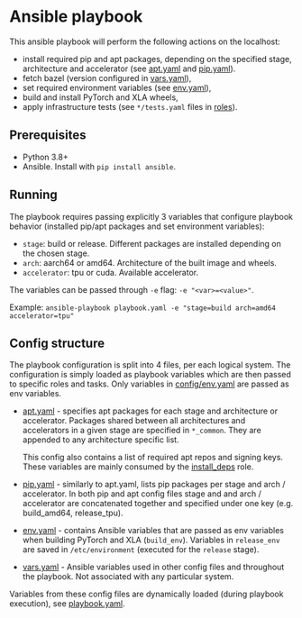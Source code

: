 # Ansible playbook

This ansible playbook will perform the following actions on the localhost:
  * install required pip and apt packages, depending on the specified stage,
    architecture and accelerator (see [apt.yaml](config/apt.yaml) and [pip.yaml](config/pip.yaml)).
  * fetch bazel (version configured in [vars.yaml](config/vars.yaml)),
  * set required environment variables (see [env.yaml](config/env.yaml)),
  * build and install PyTorch and XLA wheels,
  * apply infrastructure tests (see `*/tests.yaml` files in [roles](roles)).

## Prerequisites

* Python 3.8+
* Ansible. Install with `pip install ansible`.

## Running

The playbook requires passing explicitly 3 variables that configure playbook
behavior (installed pip/apt packages and set environment variables):
* `stage`: build or release. Different packages are installed depending on
  the chosen stage.
* `arch`: aarch64 or amd64. Architecture of the built image and wheels.
* `accelerator`: tpu or cuda. Available accelerator.

The variables can be passed through `-e` flag: `-e "<var>=<value>"`.

Example: `ansible-playbook playbook.yaml -e "stage=build arch=amd64 accelerator=tpu"`

## Config structure

The playbook configuration is split into 4 files, per each logical system.
The configuration is simply loaded as playbook variables which are then passed
to specific roles and tasks.
Only variables in [config/env.yaml](config/env.yaml) are passed as env variables.

* [apt.yaml](config/apt.yaml) - specifies apt packages for each stage and architecture or accelerator.
  Packages shared between all architectures and accelerators in a given stage
  are specified in `*_common`. They are appended to any architecture specific list.

  This config also contains a list of required apt repos and signing keys.
  These variables are mainly consumed by the [install_deps](roles/install_deps/tasks/main.yaml) role.

* [pip.yaml](config/pip.yaml) - similarly to apt.yaml, lists pip packages per stage and arch / accelerator.
  In both pip and apt config files stage and and arch / accelerator are
  concatenated together and specified under one key (e.g. build_amd64, release_tpu).

* [env.yaml](config/env.yaml) - contains Ansible variables that are passed as env variables when
  building PyTorch and XLA (`build_env`). Variables in `release_env` are saved in `/etc/environment` (executed for the `release` stage).

* [vars.yaml](config/vars.yaml) - Ansible variables used in other config files and throughout the playbook.
  Not associated with any particular system.

Variables from these config files are dynamically loaded (during playbook execution), see [playbook.yaml](playbook.yaml).
